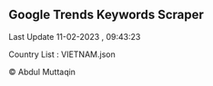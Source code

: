 

## Google Trends Keywords Scraper 
 
Last Update 11-02-2023 , 09:43:23

Country List :
VIETNAM.json



© Abdul Muttaqin 
